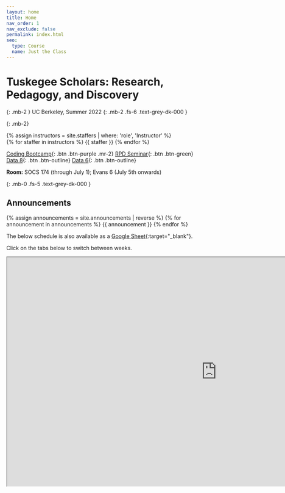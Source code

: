 ```yaml
---
layout: home
title: Home
nav_order: 1
nav_exclude: false
permalink: index.html
seo:
  type: Course
  name: Just the Class
---
```


# Tuskegee Scholars: Research, Pedagogy, and Discovery

{: .mb-2 }
UC Berkeley, Summer 2022
{: .mb-2 .fs-6 .text-grey-dk-000 }

{: .mb-2}
<div>
{% assign instructors = site.staffers | where: 'role', 'Instructor' %}
<div class="role">
  {% for staffer in instructors %}
  {{ staffer }}
  {% endfor %}
</div>
</div>

[Coding Bootcamp]({{site.baseurl}}/bootcamp){: .btn .btn-purple .mr-2}
[RPD Seminar]({{site.baseurl}}/rpd){: .btn .btn-green}
<br/>
[Data 8](http://data8.org/su22/){: .btn .btn-outline}
[Data 6](http://data6.org/su22/){: .btn .btn-outline}

**Room:** SOCS 174 (through July 1); Evans 6 (July 5th onwards)

{: .mb-0 .fs-5 .text-grey-dk-000 }
<!--{% assign instructors = site.staffers | where: 'role', 'Instructor' %}
<div class="role">
  {% for staffer in instructors %}
  {{ staffer }}
  {% endfor %}
</div>-->

## Announcements

{% assign announcements = site.announcements | reverse %}
{% for announcement in announcements %}
{{ announcement }}
{% endfor %}

The below schedule is also available as a [Google Sheet](https://docs.google.com/spreadsheets/d/1Vlw94iLol_GNUcunarYZ5W1MvH89-TukYpUaNiqU7tI/edit?usp=sharing){:target="_blank"}.

Click on the tabs below to switch between weeks.

<iframe src="https://docs.google.com/spreadsheets/d/e/2PACX-1vQsJ3hH0mhN6M6hdG7g6n76WPiIyB7gK0bfgr7QbmAdE7Oz72v3wPOGg4Ep39GEyVX0eDmY7wyhsO8j/pubhtml?widget=true&amp;headers=false" width=1100 height=600></iframe>
